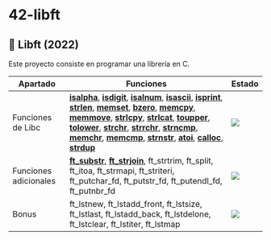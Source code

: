 # 42-libft

## :notebook_with_decorative_cover: Libft (2022)

Este proyecto consiste en programar una librería en C.

|     Apartado      |                                              Funciones                                                                                                  |                      Estado                           |
|-------------------|------------------------------------------------------------------------------------------------------------------------------------------------------------------------------------------|-------------------------------------------------------------------------------|
| Funciones de Libc | [**isalpha**](https://github.com/mehdisalim/42-Libft/blob/main/ft_isalpha.c), [**isdigit**](https://github.com/mehdisalim/42-Libft/blob/main/ft_isdigit.c), [**isalnum**](https://github.com/mehdisalim/42-Libft/blob/main/ft_isalnum.c), [**isascii**](https://github.com/mehdisalim/42-Libft/blob/main/ft_isascii.c), [**isprint**](https://github.com/mehdisalim/42-Libft/blob/main/ft_isprint.c), [**strlen**](https://github.com/mehdisalim/42-Libft/blob/main/ft_strlen.c), [**memset**](https://github.com/mehdisalim/42-Libft/blob/main/ft_memset.c), [**bzero**](https://github.com/mehdisalim/42-Libft/blob/main/ft_bzero.c), [**memcpy**](https://github.com/mehdisalim/42-Libft/blob/main/ft_memcpy.c), [**memmove**](https://github.com/mehdisalim/42-Libft/blob/main/ft_memmove.c), [**strlcpy**](https://github.com/mehdisalim/42-Libft/blob/main/ft_strlcpy.c), [**strlcat**](https://github.com/mehdisalim/42-Libft/blob/main/ft_strlcat.c), [**toupper**](https://github.com/mehdisalim/42-Libft/blob/main/ft_toupper.c), [**tolower**](https://github.com/mehdisalim/42-Libft/blob/main/ft_tolower.c), [**strchr**](https://github.com/mehdisalim/42-Libft/blob/main/ft_strchr.c), [**strrchr**](https://github.com/mehdisalim/42-Libft/blob/main/ft_strrchr.c), [**strncmp**](https://github.com/mehdisalim/42-Libft/blob/main/ft_strncmp.c), [**memchr**](https://github.com/mehdisalim/42-Libft/blob/main/ft_memchr.c), [**memcmp**](https://github.com/mehdisalim/42-Libft/blob/main/ft_memcmp.c), [**strnstr**](https://github.com/mehdisalim/42-Libft/blob/main/ft_strnstr.c), [**atoi**](https://github.com/mehdisalim/42-Libft/blob/main/ft_atoi.c), [**calloc**](https://github.com/mehdisalim/42-Libft/blob/main/ft_calloc.c), [**strdup**](https://github.com/mehdisalim/42-Libft/blob/main/ft_strdup.c) | <a href="#"><img src="https://img.shields.io/badge/Completado-green?style=for-the-badge"></a> |
| Funciones adicionales |    [**ft_substr**](https://github.com/mehdisalim/42-Libft/blob/main/ft_substr.c), [**ft_strjoin**](https://github.com/mehdisalim/42-Libft/blob/main/ft_strjoin.c), ft_strtrim, ft_split, ft_itoa, ft_strmapi, ft_striteri, ft_putchar_fd, ft_putstr_fd, ft_putendl_fd, ft_putnbr_fd                                                                                                                                                                                      |          <a href="#"><img src="https://img.shields.io/badge/En progreso-orange?style=for-the-badge"></a>                       |
|  Bonus 				|    ft_lstnew, ft_lstadd_front, ft_lstsize, ft_lstlast, ft_lstadd_back, ft_lstdelone, ft_lstclear, ft_lstiter, ft_lstmap                                                                                                                                                                                      |                         <a href="#"><img src="https://img.shields.io/badge/En progreso-orange?style=for-the-badge"></a>                |

